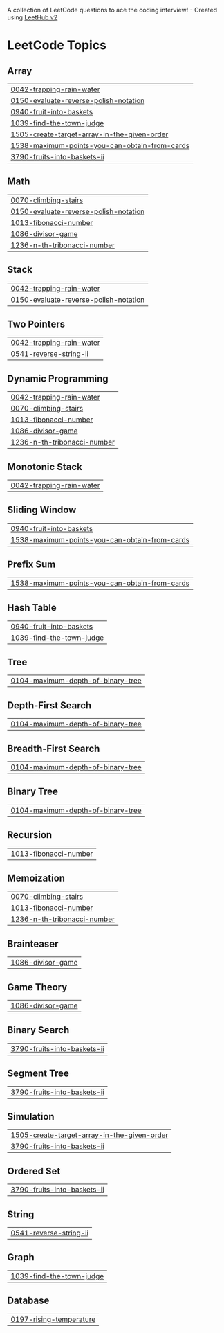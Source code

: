 A collection of LeetCode questions to ace the coding interview! - Created using [LeetHub v2](https://github.com/arunbhardwaj/LeetHub-2.0)
<!---LeetCode Topics Start-->
# LeetCode Topics
## Array
|  |
| ------- |
| [0042-trapping-rain-water](https://github.com/Dharanya2605/DSA-Tracker/tree/master/0042-trapping-rain-water) |
| [0150-evaluate-reverse-polish-notation](https://github.com/Dharanya2605/DSA-Tracker/tree/master/0150-evaluate-reverse-polish-notation) |
| [0940-fruit-into-baskets](https://github.com/Dharanya2605/DSA-Tracker/tree/master/0940-fruit-into-baskets) |
| [1039-find-the-town-judge](https://github.com/Dharanya2605/DSA-Tracker/tree/master/1039-find-the-town-judge) |
| [1505-create-target-array-in-the-given-order](https://github.com/Dharanya2605/DSA-Tracker/tree/master/1505-create-target-array-in-the-given-order) |
| [1538-maximum-points-you-can-obtain-from-cards](https://github.com/Dharanya2605/DSA-Tracker/tree/master/1538-maximum-points-you-can-obtain-from-cards) |
| [3790-fruits-into-baskets-ii](https://github.com/Dharanya2605/DSA-Tracker/tree/master/3790-fruits-into-baskets-ii) |
## Math
|  |
| ------- |
| [0070-climbing-stairs](https://github.com/Dharanya2605/DSA-Tracker/tree/master/0070-climbing-stairs) |
| [0150-evaluate-reverse-polish-notation](https://github.com/Dharanya2605/DSA-Tracker/tree/master/0150-evaluate-reverse-polish-notation) |
| [1013-fibonacci-number](https://github.com/Dharanya2605/DSA-Tracker/tree/master/1013-fibonacci-number) |
| [1086-divisor-game](https://github.com/Dharanya2605/DSA-Tracker/tree/master/1086-divisor-game) |
| [1236-n-th-tribonacci-number](https://github.com/Dharanya2605/DSA-Tracker/tree/master/1236-n-th-tribonacci-number) |
## Stack
|  |
| ------- |
| [0042-trapping-rain-water](https://github.com/Dharanya2605/DSA-Tracker/tree/master/0042-trapping-rain-water) |
| [0150-evaluate-reverse-polish-notation](https://github.com/Dharanya2605/DSA-Tracker/tree/master/0150-evaluate-reverse-polish-notation) |
## Two Pointers
|  |
| ------- |
| [0042-trapping-rain-water](https://github.com/Dharanya2605/DSA-Tracker/tree/master/0042-trapping-rain-water) |
| [0541-reverse-string-ii](https://github.com/Dharanya2605/DSA-Tracker/tree/master/0541-reverse-string-ii) |
## Dynamic Programming
|  |
| ------- |
| [0042-trapping-rain-water](https://github.com/Dharanya2605/DSA-Tracker/tree/master/0042-trapping-rain-water) |
| [0070-climbing-stairs](https://github.com/Dharanya2605/DSA-Tracker/tree/master/0070-climbing-stairs) |
| [1013-fibonacci-number](https://github.com/Dharanya2605/DSA-Tracker/tree/master/1013-fibonacci-number) |
| [1086-divisor-game](https://github.com/Dharanya2605/DSA-Tracker/tree/master/1086-divisor-game) |
| [1236-n-th-tribonacci-number](https://github.com/Dharanya2605/DSA-Tracker/tree/master/1236-n-th-tribonacci-number) |
## Monotonic Stack
|  |
| ------- |
| [0042-trapping-rain-water](https://github.com/Dharanya2605/DSA-Tracker/tree/master/0042-trapping-rain-water) |
## Sliding Window
|  |
| ------- |
| [0940-fruit-into-baskets](https://github.com/Dharanya2605/DSA-Tracker/tree/master/0940-fruit-into-baskets) |
| [1538-maximum-points-you-can-obtain-from-cards](https://github.com/Dharanya2605/DSA-Tracker/tree/master/1538-maximum-points-you-can-obtain-from-cards) |
## Prefix Sum
|  |
| ------- |
| [1538-maximum-points-you-can-obtain-from-cards](https://github.com/Dharanya2605/DSA-Tracker/tree/master/1538-maximum-points-you-can-obtain-from-cards) |
## Hash Table
|  |
| ------- |
| [0940-fruit-into-baskets](https://github.com/Dharanya2605/DSA-Tracker/tree/master/0940-fruit-into-baskets) |
| [1039-find-the-town-judge](https://github.com/Dharanya2605/DSA-Tracker/tree/master/1039-find-the-town-judge) |
## Tree
|  |
| ------- |
| [0104-maximum-depth-of-binary-tree](https://github.com/Dharanya2605/DSA-Tracker/tree/master/0104-maximum-depth-of-binary-tree) |
## Depth-First Search
|  |
| ------- |
| [0104-maximum-depth-of-binary-tree](https://github.com/Dharanya2605/DSA-Tracker/tree/master/0104-maximum-depth-of-binary-tree) |
## Breadth-First Search
|  |
| ------- |
| [0104-maximum-depth-of-binary-tree](https://github.com/Dharanya2605/DSA-Tracker/tree/master/0104-maximum-depth-of-binary-tree) |
## Binary Tree
|  |
| ------- |
| [0104-maximum-depth-of-binary-tree](https://github.com/Dharanya2605/DSA-Tracker/tree/master/0104-maximum-depth-of-binary-tree) |
## Recursion
|  |
| ------- |
| [1013-fibonacci-number](https://github.com/Dharanya2605/DSA-Tracker/tree/master/1013-fibonacci-number) |
## Memoization
|  |
| ------- |
| [0070-climbing-stairs](https://github.com/Dharanya2605/DSA-Tracker/tree/master/0070-climbing-stairs) |
| [1013-fibonacci-number](https://github.com/Dharanya2605/DSA-Tracker/tree/master/1013-fibonacci-number) |
| [1236-n-th-tribonacci-number](https://github.com/Dharanya2605/DSA-Tracker/tree/master/1236-n-th-tribonacci-number) |
## Brainteaser
|  |
| ------- |
| [1086-divisor-game](https://github.com/Dharanya2605/DSA-Tracker/tree/master/1086-divisor-game) |
## Game Theory
|  |
| ------- |
| [1086-divisor-game](https://github.com/Dharanya2605/DSA-Tracker/tree/master/1086-divisor-game) |
## Binary Search
|  |
| ------- |
| [3790-fruits-into-baskets-ii](https://github.com/Dharanya2605/DSA-Tracker/tree/master/3790-fruits-into-baskets-ii) |
## Segment Tree
|  |
| ------- |
| [3790-fruits-into-baskets-ii](https://github.com/Dharanya2605/DSA-Tracker/tree/master/3790-fruits-into-baskets-ii) |
## Simulation
|  |
| ------- |
| [1505-create-target-array-in-the-given-order](https://github.com/Dharanya2605/DSA-Tracker/tree/master/1505-create-target-array-in-the-given-order) |
| [3790-fruits-into-baskets-ii](https://github.com/Dharanya2605/DSA-Tracker/tree/master/3790-fruits-into-baskets-ii) |
## Ordered Set
|  |
| ------- |
| [3790-fruits-into-baskets-ii](https://github.com/Dharanya2605/DSA-Tracker/tree/master/3790-fruits-into-baskets-ii) |
## String
|  |
| ------- |
| [0541-reverse-string-ii](https://github.com/Dharanya2605/DSA-Tracker/tree/master/0541-reverse-string-ii) |
## Graph
|  |
| ------- |
| [1039-find-the-town-judge](https://github.com/Dharanya2605/DSA-Tracker/tree/master/1039-find-the-town-judge) |
## Database
|  |
| ------- |
| [0197-rising-temperature](https://github.com/Dharanya2605/DSA-Tracker/tree/master/0197-rising-temperature) |
<!---LeetCode Topics End-->